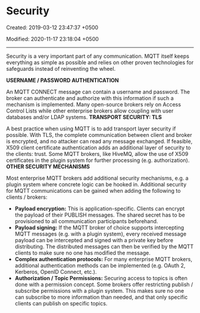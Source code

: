 # Security

Created: 2019-03-12 23:47:37 +0500

Modified: 2020-11-17 23:18:04 +0500

---

Security is a very important part of any communication. MQTT itself keeps everything as simple as possible and relies on other proven technologies for safeguards instead of reinventing the wheel.

**USERNAME / PASSWORD AUTHENTICATION**

An MQTT CONNECT message can contain a username and password. The broker can authenticate and authorize with this information if such a mechanism is implemented. Many open-source brokers rely on Access Control Lists while other enterprise brokers allow coupling with user databases and/or LDAP systems.
**TRANSPORT SECURITY: TLS**

A best practice when using MQTT is to add transport layer security if possible. With TLS, the complete communication between client and broker is encrypted, and no attacker can read any message exchanged. If feasible, X509 client certificate authentication adds an additional layer of security to the clients: trust. Some MQTT brokers, like HiveMQ, allow the use of X509 certificates in the plugin system for further processing (e.g. authorization).
**OTHER SECURITY MECHANISMS**

Most enterprise MQTT brokers add additional security mechanisms, e.g. a plugin system where concrete logic can be hooked in. Additional security for MQTT communications can be gained when adding the following to clients / brokers:
-   **Payload encryption:** This is application-specific. Clients can encrypt the payload of their PUBLISH messages. The shared secret has to be provisioned to all communication participants beforehand.
-   **Payload signing:** If the MQTT broker of choice supports intercepting MQTT messages (e.g. with a plugin system), every received message payload can be intercepted
    and signed with a private key before distributing. The distributed messages can then be verified by the MQTT clients to make sure no one has modified the message.
-   **Complex authentication protocols:** For many enterprise MQTT brokers, additional authentication methods can be implemented (e.g. OAuth 2, Kerberos, OpenID Connect, etc.).
-   **Authorization / Topic Permissions:** Securing access to topics is often done with a permission concept. Some brokers offer restricting publish / subscribe permissions with a plugin system. This makes sure no one can subscribe to more information than needed, and that only specific clients can publish on specific topics.

